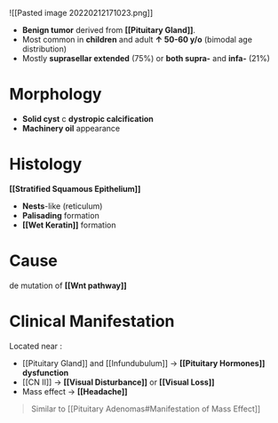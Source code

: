 ![[Pasted image 20220212171023.png]]

- **Benign tumor** derived from **[[Pituitary Gland]]**.
- Most common in **children** and adult **↑ 50-60 y/o** (bimodal age distribution)
- Mostly **suprasellar extended** (75%) or **both supra-** and **infa-** (21%)

# Morphology
- **Solid cyst** c **dystropic calcification**
- **Machinery oil** appearance

# Histology
**[[Stratified Squamous Epithelium]]**
- **Nests**-like (reticulum)
- **Palisading** formation
- **[[Wet Keratin]]** formation

# Cause
de mutation of **[[Wnt pathway]]**

# Clinical Manifestation
Located near :
- [[Pituitary Gland]] and [[Infundubulum]] → **[[Pituitary Hormones]] dysfunction**
- [[CN II]] → **[[Visual Disturbance]]** or **[[Visual Loss]]**
- Mass effect → **[[Headache]]**

> Similar to [[Pituitary Adenomas#Manifestation of Mass Effect]]